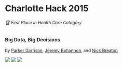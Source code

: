 # Charlotte Hack 2015

###### :trophy: First Place in Health Care Category

### Big Data, Big Decisions

by [Parker Garrison](https://github.com/arcanum111), [Jeremy Bohannon](https://github.com/jeremybohannon), and [Nick Breaton](https://github.com/nickbreaton)

<img src="http://i.imgur.com/DnpJ7GR.png" />
<img src="http://i.imgur.com/Qyegkwn.png" />
<img src="http://i.imgur.com/Pb1uUtK.png" />


